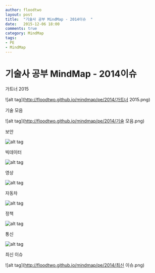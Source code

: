 ```yaml
---
author: floodtwo
layout: post
title:  "기술사 공부 MindMap - 2014이슈  "
date:   2015-12-06 18:00
comments: true
category: MindMap 
tags: 
- PE
- MindMap
---
```


# 기술사 공부 MindMap - 2014이슈

가트너 2015

![alt tag](http://floodtwo.github.io/mindmap/pe/2014/가트너 2015.png)

기술 모음

![alt tag](http://floodtwo.github.io/mindmap/pe/2014/기술 모음.png)

보안

![alt tag](http://floodtwo.github.io/mindmap/pe/2014/보안.png)

빅데이터

![alt tag](http://floodtwo.github.io/mindmap/pe/2014/빅데이터.png)

영상

![alt tag](http://floodtwo.github.io/mindmap/pe/2014/영상.png)

자동차

![alt tag](http://floodtwo.github.io/mindmap/pe/2014/자동차.png)


정책

![alt tag](http://floodtwo.github.io/mindmap/pe/2014/정책.png)

통신

![alt tag](http://floodtwo.github.io/mindmap/pe/2014/통신.png)

최신 이슈

![alt tag](http://floodtwo.github.io/mindmap/pe/2014/최신 이슈.png)



